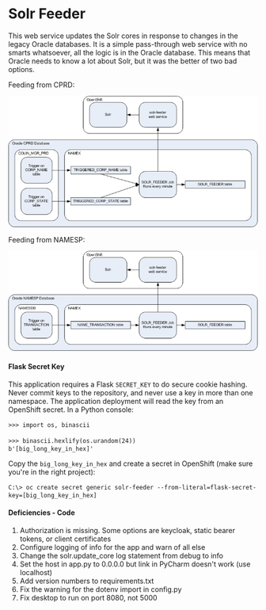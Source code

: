 # Solr Feeder

This web service updates the Solr cores in response to changes in the legacy Oracle databases. It is a simple
pass-through web service with no smarts whatsoever, all the logic is in the Oracle database. This means that Oracle
needs to know a lot about Solr, but it was the better of two bad options.

Feeding from CPRD:

![Feeding from CPRD](img/solr-feeder-cprd.png)

Feeding from NAMESP:

![Feeding from NAMESP](img/solr-feeder-namesp.png)

#### Flask Secret Key

This application requires a Flask `SECRET_KEY` to do secure cookie hashing. Never commit keys to the repository, and
never use a key in more than one namespace. The application deployment will read the key from an OpenShift secret. In a
Python console:

```
>>> import os, binascii

>>> binascii.hexlify(os.urandom(24))
b'[big_long_key_in_hex]'
```

Copy the `big_long_key_in_hex` and create a secret in OpenShift (make sure you're in the right project):

```
C:\> oc create secret generic solr-feeder --from-literal=flask-secret-key=[big_long_key_in_hex]
```

#### Deficiencies - Code

1. Authorization is missing. Some options are keycloak, static bearer tokens, or client certificates  
1. Configure logging of info for the app and warn of all else
1. Change the solr.update_core log statement from debug to info
1. Set the host in app.py to 0.0.0.0 but link in PyCharm doesn't work (use localhost)
1. Add version numbers to requirements.txt
1. Fix the warning for the dotenv import in config.py
1. Fix desktop to run on port 8080, not 5000
